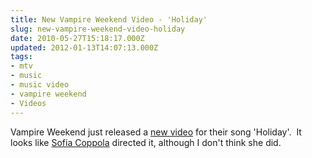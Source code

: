 ```yaml
---
title: New Vampire Weekend Video - 'Holiday'
slug: new-vampire-weekend-video-holiday
date: 2010-05-27T15:18:17.000Z
updated: 2012-01-13T14:07:13.000Z
tags:
- mtv
- music
- music video
- vampire weekend
- Videos
---
```


Vampire Weekend just released a <a href="http://stereogum.com/388441/vampire-weekend-holiday-video/video/">new video</a> for their song 'Holiday'.  It looks like <a href="http://www.imdb.com/title/tt0422720/">Sofia Coppola</a> directed it, although I don't think she did.
